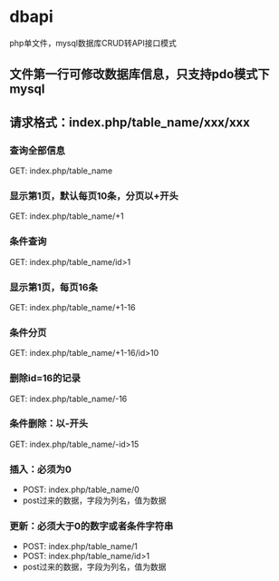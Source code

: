 # dbapi
php单文件，mysql数据库CRUD转API接口模式

## 文件第一行可修改数据库信息，只支持pdo模式下mysql

## 请求格式：index.php/table_name/xxx/xxx

### 查询全部信息
GET: index.php/table_name

### 显示第1页，默认每页10条，分页以+开头
GET: index.php/table_name/+1

### 条件查询
GET: index.php/table_name/id>1

### 显示第1页，每页16条
GET: index.php/table_name/+1-16

### 条件分页
GET: index.php/table_name/+1-16/id>10

### 删除id=16的记录
GET: index.php/table_name/-16

### 条件删除：以-开头
GET: index.php/table_name/-id>15

### 插入：必须为0
- POST: index.php/table_name/0
- post过来的数据，字段为列名，值为数据

### 更新：必须大于0的数字或者条件字符串
- POST: index.php/table_name/1
- POST: index.php/table_name/id>1
- post过来的数据，字段为列名，值为数据
